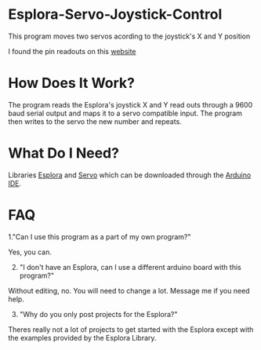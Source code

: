 # Esplora-Servo-Joystick-Control

This program moves two servos acording to the joystick's X and Y position

I found the pin readouts on this [website](http://www.pighixxx.com/test/portfolio-items/esplora/?portfolioID=314#prettyPhoto)

# How Does It Work?

The program reads the Esplora's joystick X and Y read outs through a 9600 baud serial output and maps it to a servo compatible input. The program then writes to the servo the new number and repeats.

# What Do I Need?

Libraries [Esplora](https://www.arduino.cc/en/Reference/EsploraLibrary) and [Servo](https://www.arduino.cc/en/Reference/Servo) which can be downloaded through the [Arduino IDE](https://www.arduino.cc/en/Main/Software).

# FAQ

1."Can I use this program as a part of my own program?" 

Yes, you can.

2. "I don't have an Esplora, can I use a different arduino board with this program?"

Without editing, no. You will need to change a lot. Message me if you need help.

3. "Why do you only post projects for the Esplora?"

Theres really not a lot of projects to get started with the Esplora except with the examples provided by the Esplora Library.
